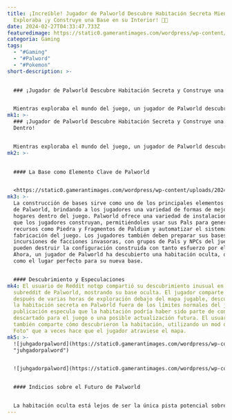 ```yaml
---
title: ¡Increíble! Jugador de Palworld Descubre Habitación Secreta Mientras
  Exploraba ¡y Construye una Base en su Interior! 🏰✨
date: 2024-02-27T04:33:47.733Z
featuredimage: https://static0.gamerantimages.com/wordpress/wp-content/uploads/2024/02/palworld-screenshot-mau-sleeping-base.jpg?q=50&fit=contain&w=1140&h=&dpr=1.5
categoria: Gaming
tags:
  - "#Gaming"
  - "#Palword"
  - "#Pokemon"
short-description: >-
  

  ### ¡Jugador de Palworld Descubre Habitación Secreta y Construye una Base Dentro!


  Mientras exploraba el mundo del juego, un jugador de Palworld descubre una habitación secreta oculta debajo del mapa del juego y la convierte en su propia base dentro del juego. El reciente lanzamiento del último juego del desarrollador independiente japoné
mk1: >-
  ### ¡Jugador de Palworld Descubre Habitación Secreta y Construye una Base
  Dentro!


  Mientras exploraba el mundo del juego, un jugador de Palworld descubre una habitación secreta oculta debajo del mapa del juego y la convierte en su propia base dentro del juego. El reciente lanzamiento del último juego del desarrollador independiente japonés Pocket Pair ha capturado la atención de Internet en el último mes por su premisa única. Los jugadores tienen mucho que hacer dentro del mundo del juego, entre capturar Pals, desafiar a los numerosos jefes del juego de Palworld y construir sus bases. Ahora, un jugador ha encontrado un lugar particularmente único para construir una nueva base.
mk2: >-
  

  #### La Base como Elemento Clave de Palworld


  <https://static0.gamerantimages.com/wordpress/wp-content/uploads/2024/02/palworld-screenshot-mau-sleeping-base.jpg?q=50&fit=contain&w=1140&h=&dpr=1.5>
mk3: >-
  La construcción de bases sirve como uno de los principales elementos de juego
  de Palworld, brindando a los jugadores una variedad de formas de mejorar sus
  hogares dentro del juego. Palworld ofrece una variedad de instalaciones para
  que los jugadores construyan, permitiéndoles usar sus Pals para generar
  recursos como Piedra y Fragmentos de Paldium y automatizar el sistema de
  fabricación del juego. Los jugadores también deben preparar sus bases para
  incursiones de facciones invasoras, con grupos de Pals y NPCs del juego que
  pueden destruir la configuración construida con tanto esfuerzo por el jugador.
  Ahora, un jugador de Palworld ha descubierto una habitación oculta, que sirve
  como el lugar perfecto para su nueva base.


  #### Descubrimiento y Especulaciones
mk4: El usuario de Reddit notqp compartió su descubrimiento inusual en el
  subreddit de Palworld, mostrando su base oculta. El jugador comparte que,
  después de varias horas de exploración debajo del mapa jugable, descubrieron
  la habitación secreta en Palworld fuera de los límites normales del juego. La
  publicación especula que la habitación podría haber sido parte de contenido
  descartado para el juego o una posible actualización futura. El usuario
  también comparte cómo descubrieron la habitación, utilizando un mod de "Modo
  Foto" que a veces hace que el jugador atraviese el mapa.
mk5: >-
  ![juhgadorpalword](https://static0.gamerantimages.com/wordpress/wp-content/uploads/2024/02/palworld-screenshot-base-cattiva-automated.jpg?q=50&fit=contain&w=750&h=415&dpr=1.5
  "juhgadorpalword")


  ![juhgadorpalword](https://static0.gamerantimages.com/wordpress/wp-content/uploads/2024/02/palworld-key-visual-pals.jpg?q=50&fit=contain&w=750&h=415&dpr=1.5 "juhgadorpalword")


  #### Indicios sobre el Futuro de Palworld


  La habitación oculta está lejos de ser la única pista potencial sobre el futuro de Palworld que los jugadores han descubierto dentro del juego. Los archivos de Palworld han filtrado varias piezas de contenido en desarrollo, incluidos posibles nuevos Pals que llegarán al juego como Mutante Oscuro y Dragostrophe. Pocket Pair también ha confirmado una gran cantidad de nuevas actualizaciones planeadas para Palworld, que incluyen contenido PvP y jefes de incursiones, entre otros. Palworld parece mantener su impulso inicial con mucho más en camino.
---
```

